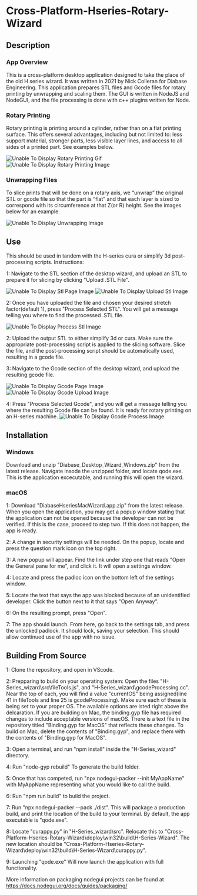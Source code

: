 # Cross-Platform-Hseries-Rotary-Wizard

## Description
### App Overview
This is a cross-platform desktop application designed to take the place of the old H series wizard. It was written in 2021 by Nick Colleran for Diabase Engineering.
This application prepares STL files and Gcode files for rotary printing by unwrapping and scaling them. The GUI is written in NodeJS and NodeGUI, and the file processing is done with c++ plugins written for Node.
### Rotary Printing
Rotary printing is printing around a cylinder, rather than on a flat printing surface. This offers several advantages, including but not limited to: less support material, stronger parts, less visible layer lines, and access to all sides of a printed part. See examples below.

![Unable To Display Rotary Printing Gif][RotaryGif]
![Unable To Display Rotary Printing Image][RotaryImage]

### Unwrapping Files
To slice prints that will be done on a rotary axis, we “unwrap” the original STL or gcode file so that the part is “flat” and that each layer is sized to correspond with its circumference at that Z(or R) height. See the images below for an example. 

![Unable To Display Unwrapping Image][UnwrappingImage]

## Use
This should be used in tandem with the H-series cura or simplify 3d post-processing scripts. 
Instructions:

1: Navigate to the STL section of the desktop wizard, and upload an STL to prepare it for slicing by clicking "Upload .STL File".

![Unable To Display Stl Page Image][STLPage]
![Unable To Display Upload Stl Image][UploadSTL]

2: Once you have uploaded the file and chosen your desired stretch factor(default 1), press "Process Selected STL". You will get a message telling you where to find the processed .STL file. 

![Unable To Display Process Stl Image][ProcessSTL]

2: Upload the output STL to either simplify 3d or cura. Make sure the appropriate post-processing script is applied to the slicing software. Slice the file, and the post-processing script should be automatically used, resulting in a gcode file.

3: Navigate to the Gcode section of the desktop wizard, and upload the resulting gcode file.

![Unable To Display Gcode Page Image][GcodePage]
![Unable To Display Gcode Upload Image][UploadGcode]

4: Press "Process Selected Gcode", and you will get a message telling you where the resulting Gcode file can be found. It is ready for rotary printing on an H-series machine. 
![Unable To Display Gcode Process Image][ProcessGcode]
## Installation
### Windows
Download and unzip "Diabase_Desktop_Wizard_Windows.zip" from the latest release. Navigate insode the unzipped folder, and locate qode.exe. This is the application excecutable, and running this will open the wizard. 
### macOS
1: Download "DiabaseHseriesMacWizard.app.zip" from the latest release. When you open the application, you may get a popup window stating that the application can not be opened because the developer can not be verified. If this is the case, proceed to step two. If this does not happen, the app is ready.

2: A change in security settings will be needed. On the popup, locate and press the question mark icon on the top right.

3: A new popup will appear. Find the link under step one that reads "Open the General pane for me", and click it. It will open a settings window. 

4: Locate and press the padloc icon on the bottom left of the settings window. 

5: Locate the text that says the app was blocked because of an unidentified developer. Click the button next to it that says "Open Anyway".

6: On the resulting prompt, press "Open".

7: The app should launch. From here, go back to the settings tab, and press the unlocked padlock. It should lock, saving your selection. This should allow continued use of the app with no issue. 

## Building From Source
1: Clone the repository, and open in VScode.

2: Prepparing to build on your operating system: Open the files "H-Series_wizard\src\fileTools.js", and "H-Series_wizard\gcodeProcessing.cc". Near the top of each, you will find a value "currentOS" being assigned(line 41 in fileTools and line 25 is gcodeProcessing). Make sure each of these is being set to your proper OS. The available options are isted right above the delcaration. If you are building on Mac, the binding.gyp file has required changes to include acceptable versions of macOS. There is a text file in the repository titled "Binding.gyp for MacOS" that reflects these changes. To build on Mac, delete the contents of "Binding.gyp", and replace them with the contents of "Binding.gyp for MacOS". 

3: Open a terminal, and run "npm install" inside the "H-Series_wizard" directory.

4: Run "node-gyp rebuild" To generate the build folder.

5: Once that has competed, run "npx nodegui-packer --init MyAppName" with MyAppName representing what you would like to call the build.

6: Run "npm run build" to build the project.

7: Run "npx nodegui-packer --pack ./dist". This will package a production build, and print the location of the build to your terminal. By default, the app executable is "qode.exe".

8: Locate "curappy.py" in "H-Series_wizard\src\". Relocate this to "Cross-Platform-Hseries-Rotary-Wizard\deploy\win32\build\H-Series-Wizard". The new location should be "Cross-Platform-Hseries-Rotary-Wizard\deploy\win32\build\H-Series-Wizard\curappy.py". 

9: Launching "qode.exe" Will now launch the application with full functionality. 

More information on packaging nodegui projects can be found at https://docs.nodegui.org/docs/guides/packaging/


[RotaryGif]: https://github.com/diabase/Cross-Platform-Hseries-Rotary-Wizard/blob/Expanded-Functionality/ReadMeImages/rotaryPrinting.gif
[RotaryImage]: https://github.com/diabase/Cross-Platform-Hseries-Rotary-Wizard/blob/Expanded-Functionality/ReadMeImages/Rotary.webp
[UnwrappingImage]: https://github.com/diabase/Cross-Platform-Hseries-Rotary-Wizard/blob/Expanded-Functionality/ReadMeImages/UnwrappingImage.PNG
[UploadSTL]: https://github.com/diabase/Cross-Platform-Hseries-Rotary-Wizard/blob/Expanded-Functionality/ReadMeImages/UploadSTL.PNG
[ProcessStl]: https://github.com/diabase/Cross-Platform-Hseries-Rotary-Wizard/blob/Expanded-Functionality/ReadMeImages/ProcessSTL.PNG
[STLPage]: https://github.com/diabase/Cross-Platform-Hseries-Rotary-Wizard/blob/Expanded-Functionality/ReadMeImages/STLButton.PNG
[GcodePage]: https://github.com/diabase/Cross-Platform-Hseries-Rotary-Wizard/blob/Expanded-Functionality/ReadMeImages/GCODEButton.PNG
[UploadGcode]: https://github.com/diabase/Cross-Platform-Hseries-Rotary-Wizard/blob/Expanded-Functionality/ReadMeImages/GcodeUpload.PNG
[ProcessGcode]: https://github.com/diabase/Cross-Platform-Hseries-Rotary-Wizard/blob/Expanded-Functionality/ReadMeImages/GcodeProcess.PNG
